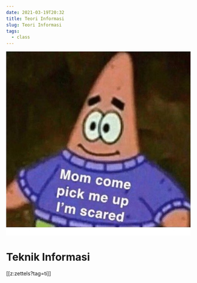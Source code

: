 ```yaml
---
date: 2021-03-19T20:32
title: Teori Informasi
slug: Teori Informasi
tags:
  - class
---
```

![pick me up](static/ti-memes.jpg)

# Teknik Informasi
[[z:zettels?tag=ti]]

